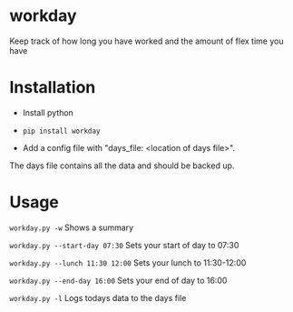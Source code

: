 workday
=======
Keep track of how long you have worked and the amount of flex time you have

Installation
============
* Install python

* `pip install workday`

* Add a config file with "days_file: \<location of days file\>".

The days file contains all the data and should be backed up.

Usage
=====
`workday.py -w` Shows a summary

`workday.py --start-day 07:30` Sets your start of day to 07:30

`workday.py --lunch 11:30 12:00` Sets your lunch to 11:30-12:00

`workday.py --end-day 16:00` Sets your end of day to 16:00

`workday.py -l` Logs todays data to the days file
